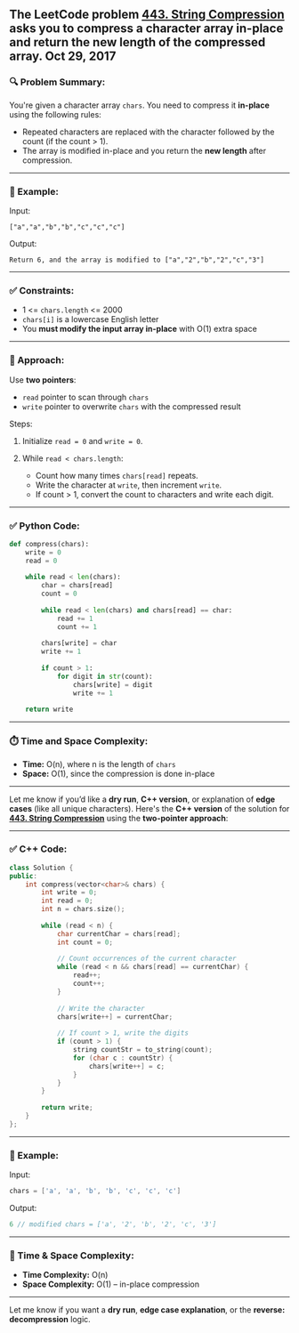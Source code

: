 The LeetCode problem **[443. String Compression](https://leetcode.com/problems/string-compression/description/)** asks you to **compress a character array in-place** and return the new length of the compressed array.
Oct 29, 2017
---

### 🔍 Problem Summary:

You're given a character array `chars`. You need to compress it **in-place** using the following rules:

* Repeated characters are replaced with the character followed by the count (if the count > 1).
* The array is modified in-place and you return the **new length** after compression.

---

### 🧪 Example:

Input:

```
["a","a","b","b","c","c","c"]
```

Output:

```
Return 6, and the array is modified to ["a","2","b","2","c","3"]
```

---

### ✅ Constraints:

* 1 <= `chars.length` <= 2000
* `chars[i]` is a lowercase English letter
* You **must modify the input array in-place** with O(1) extra space

---

### 🧠 Approach:

Use **two pointers**:

* `read` pointer to scan through `chars`
* `write` pointer to overwrite `chars` with the compressed result

Steps:

1. Initialize `read = 0` and `write = 0`.
2. While `read < chars.length`:

   * Count how many times `chars[read]` repeats.
   * Write the character at `write`, then increment `write`.
   * If count > 1, convert the count to characters and write each digit.

---

### ✅ Python Code:

```python
def compress(chars):
    write = 0
    read = 0
    
    while read < len(chars):
        char = chars[read]
        count = 0
        
        while read < len(chars) and chars[read] == char:
            read += 1
            count += 1
        
        chars[write] = char
        write += 1
        
        if count > 1:
            for digit in str(count):
                chars[write] = digit
                write += 1
    
    return write
```

---

### ⏱️ Time and Space Complexity:

* **Time:** O(n), where n is the length of `chars`
* **Space:** O(1), since the compression is done in-place

---

Let me know if you’d like a **dry run**, **C++ version**, or explanation of **edge cases** (like all unique characters).
Here's the **C++ version** of the solution for **[443. String Compression](https://leetcode.com/problems/string-compression/)** using the **two-pointer approach**:

---

### ✅ C++ Code:

```cpp
class Solution {
public:
    int compress(vector<char>& chars) {
        int write = 0;
        int read = 0;
        int n = chars.size();
        
        while (read < n) {
            char currentChar = chars[read];
            int count = 0;
            
            // Count occurrences of the current character
            while (read < n && chars[read] == currentChar) {
                read++;
                count++;
            }
            
            // Write the character
            chars[write++] = currentChar;
            
            // If count > 1, write the digits
            if (count > 1) {
                string countStr = to_string(count);
                for (char c : countStr) {
                    chars[write++] = c;
                }
            }
        }
        
        return write;
    }
};
```

---

### 🧪 Example:

Input:

```cpp
chars = ['a', 'a', 'b', 'b', 'c', 'c', 'c']
```

Output:

```cpp
6 // modified chars = ['a', '2', 'b', '2', 'c', '3']
```

---

### 🔧 Time & Space Complexity:

* **Time Complexity:** O(n)
* **Space Complexity:** O(1) – in-place compression

---

Let me know if you want a **dry run**, **edge case explanation**, or the **reverse: decompression** logic.
